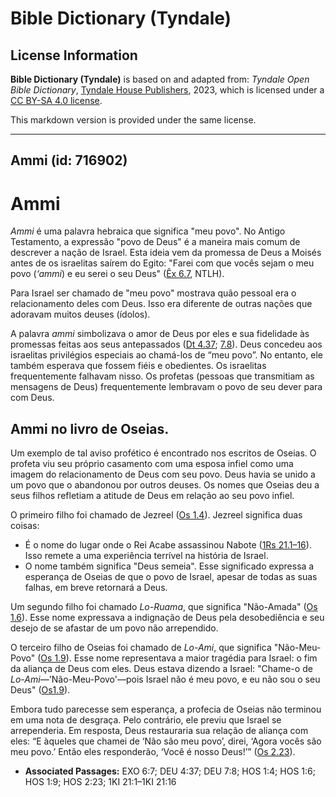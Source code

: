# Bible Dictionary (Tyndale)

## License Information

**Bible Dictionary (Tyndale)** is based on and adapted from: _Tyndale Open Bible Dictionary_, [Tyndale House Publishers](https://tyndaleopenresources.com/), 2023, which is licensed under a [CC BY-SA 4.0 license](https://creativecommons.org/licenses/by-sa/4.0/legalcode.en).

This markdown version is provided under the same license.



--------------------------------

## Ammi (id: 716902)

Ammi
====

*Ammi* é uma palavra hebraica que significa "meu povo". No Antigo Testamento, a expressão "povo de Deus" é a maneira mais comum de descrever a nação de Israel. Esta ideia vem da promessa de Deus a Moisés antes de os israelitas saírem do Egito: "Farei com que vocês sejam o meu povo (*‘ammi*) e eu serei o seu Deus" ([Êx 6\.7](https://ref.ly/Exod6:7), NTLH).

Para Israel ser chamado de "meu povo" mostrava quão pessoal era o relacionamento deles com Deus. Isso era diferente de outras nações que adoravam muitos deuses (ídolos).

A palavra *ammi* simbolizava o amor de Deus por eles e sua fidelidade às promessas feitas aos seus antepassados ([Dt 4\.37](https://ref.ly/Deut4:37); [7\.8](https://ref.ly/Deut7:8)). Deus concedeu aos israelitas privilégios especiais ao chamá\-los de “meu povo”. No entanto, ele também esperava que fossem fiéis e obedientes. Os israelitas frequentemente falhavam nisso. Os profetas (pessoas que transmitiam as mensagens de Deus) frequentemente lembravam o povo de seu dever para com Deus.

Ammi no livro de Oseias.
------------------------

Um exemplo de tal aviso profético é encontrado nos escritos de Oseias. O profeta viu seu próprio casamento com uma esposa infiel como uma imagem do relacionamento de Deus com seu povo. Deus havia se unido a um povo que o abandonou por outros deuses. Os nomes que Oseias deu a seus filhos refletiam a atitude de Deus em relação ao seu povo infiel.

O primeiro filho foi chamado de Jezreel ([Os 1\.4](https://ref.ly/Hos1:4)). Jezreel significa duas coisas:

* É o nome do lugar onde o Rei Acabe assassinou Nabote ([1Rs 21\.1–16](https://ref.ly/1Kgs21:1-1Kgs21:16)). Isso remete a uma experiência terrível na história de Israel.
* O nome também significa "Deus semeia". Esse significado expressa a esperança de Oseias de que o povo de Israel, apesar de todas as suas falhas, em breve retornará a Deus.

Um segundo filho foi chamado *Lo\-Ruama*, que significa "Não\-Amada" ([Os 1\.6](https://ref.ly/Hos1:6)). Esse nome expressava a indignação de Deus pela desobediência e seu desejo de se afastar de um povo não arrependido.

O terceiro filho de Oseias foi chamado de *Lo\-Ami*, que significa "Não\-Meu\-Povo" ([Os 1\.9](https://ref.ly/Hos1:9)). Esse nome representava a maior tragédia para Israel: o fim da aliança de Deus com eles. Deus estava dizendo a Israel: "Chame\-o de *Lo\-Ami*—'Não\-Meu\-Povo'—pois Israel não é meu povo, e eu não sou o seu Deus" ([Os1\.9](https://ref.ly/Hos1:9)).

Embora tudo parecesse sem esperança, a profecia de Oseias não terminou em uma nota de desgraça. Pelo contrário, ele previu que Israel se arrependeria. Em resposta, Deus restauraria sua relação de aliança com eles: “E àqueles que chamei de ‘Não são meu povo’, direi, ‘Agora vocês são meu povo.’ Então eles responderão, ‘Você é nosso Deus!’” ([Os 2\.23](https://ref.ly/Hos2:23)).

* **Associated Passages:** EXO 6:7; DEU 4:37; DEU 7:8; HOS 1:4; HOS 1:6; HOS 1:9; HOS 2:23; 1KI 21:1–1KI 21:16

